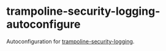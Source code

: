 # trampoline-security-logging-autoconfigure

Autoconfiguration for [trampoline-security-logging](../trampoline-security-logging).